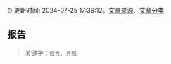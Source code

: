 :alarm_clock: 更新时间: 2024-07-25 17:36:12。[文章来源](/README.md)、[文章分类](/TAGS.md)

## 报告


> 关键字：`报告`、`月报`



